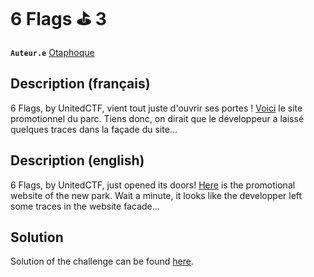 # 6 Flags ⛳️ 3

**`Auteur.e`** [Otaphoque](https://github.com/Otaphoque)

## Description (français)

6 Flags, by UnitedCTF, vient tout juste d'ouvrir ses portes ! [Voici](../Website/templates/index.html) le site promotionnel du parc. Tiens donc, on dirait que le développeur a laissé quelques traces dans la façade du site...

## Description (english)

6 Flags, by UnitedCTF, just opened its doors! [Here](../Website/templates/index.html) is the promotional website of the new park. Wait a minute, it looks like the developper left some traces in the website facade...

## Solution

Solution of the challenge can be found [here](solution/).
